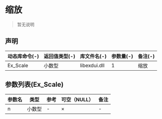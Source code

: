 
# 缩放
> 暂无说明

## 声明

|动态库命令(-)   |   返回值类型(-)   |   库文件名(-)   |   参数量(-)   |   备注(-)|
|----|----|----|----|----|
|Ex_Scale   |   小数型   |   libexdui.dll   |   1   |   缩放|


## 参数列表(Ex_Scale)

|参数名|类型|参考|可空（NULL）|备注|
|----|----|----|----|----|
|n|小数型|-|×|-|


